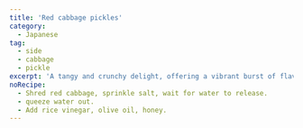 ```yaml
---
title: 'Red cabbage pickles'
category:
  - Japanese
tag:
  - side
  - cabbage
  - pickle
excerpt: 'A tangy and crunchy delight, offering a vibrant burst of flavor and color to any dish or as a zesty standalone snack.'
noRecipe:
  - Shred red cabbage, sprinkle salt, wait for water to release.
  - queeze water out.
  - Add rice vinegar, olive oil, honey.
---
```

